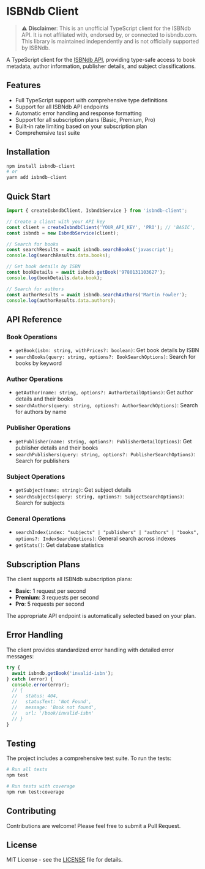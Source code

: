 # ISBNdb Client

> ⚠️ **Disclaimer**: This is an unofficial TypeScript client for the ISBNdb API. It is not affiliated with, endorsed by, or connected to isbndb.com. This library is maintained independently and is not officially supported by ISBNdb.

A TypeScript client for the [ISBNdb API](https://isbndb.com/), providing type-safe access to book metadata, author information, publisher details, and subject classifications.

## Features

- Full TypeScript support with comprehensive type definitions
- Support for all ISBNdb API endpoints
- Automatic error handling and response formatting
- Support for all subscription plans (Basic, Premium, Pro)
- Built-in rate limiting based on your subscription plan
- Comprehensive test suite

## Installation

```bash
npm install isbndb-client
# or
yarn add isbndb-client
```

## Quick Start

```typescript
import { createIsbndbClient, IsbndbService } from 'isbndb-client';

// Create a client with your API key
const client = createIsbndbClient('YOUR_API_KEY', 'PRO'); // 'BASIC', 'PREMIUM', or 'PRO'
const isbndb = new IsbndbService(client);

// Search for books
const searchResults = await isbndb.searchBooks('javascript');
console.log(searchResults.data.books);

// Get book details by ISBN
const bookDetails = await isbndb.getBook('9780131103627');
console.log(bookDetails.data.book);

// Search for authors
const authorResults = await isbndb.searchAuthors('Martin Fowler');
console.log(authorResults.data.authors);
```

## API Reference

### Book Operations

- `getBook(isbn: string, withPrices?: boolean)`: Get book details by ISBN
- `searchBooks(query: string, options?: BookSearchOptions)`: Search for books by keyword

### Author Operations

- `getAuthor(name: string, options?: AuthorDetailOptions)`: Get author details and their books
- `searchAuthors(query: string, options?: AuthorSearchOptions)`: Search for authors by name

### Publisher Operations

- `getPublisher(name: string, options?: PublisherDetailOptions)`: Get publisher details and their books
- `searchPublishers(query: string, options?: PublisherSearchOptions)`: Search for publishers

### Subject Operations

- `getSubject(name: string)`: Get subject details
- `searchSubjects(query: string, options?: SubjectSearchOptions)`: Search for subjects

### General Operations

- `searchIndex(index: "subjects" | "publishers" | "authors" | "books", options?: IndexSearchOptions)`: General search across indexes
- `getStats()`: Get database statistics

## Subscription Plans

The client supports all ISBNdb subscription plans:

- **Basic**: 1 request per second
- **Premium**: 3 requests per second
- **Pro**: 5 requests per second

The appropriate API endpoint is automatically selected based on your plan.

## Error Handling

The client provides standardized error handling with detailed error messages:

```typescript
try {
  await isbndb.getBook('invalid-isbn');
} catch (error) {
  console.error(error);
  // {
  //   status: 404,
  //   statusText: 'Not Found',
  //   message: 'Book not found',
  //   url: '/book/invalid-isbn'
  // }
}
```

## Testing

The project includes a comprehensive test suite. To run the tests:

```bash
# Run all tests
npm test

# Run tests with coverage
npm run test:coverage
```

## Contributing

Contributions are welcome! Please feel free to submit a Pull Request.

## License

MIT License - see the [LICENSE](LICENSE) file for details.
